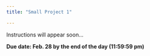 ```yaml
---
title: "Small Project 1"

---
```


Instructions will appear soon...

**Due date: Feb. 28 by the end of the day (11:59:59 pm)**

